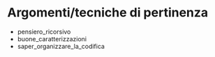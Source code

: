 # Argomenti/tecniche di pertinenza

 - pensiero_ricorsivo
 - buone_caratterizzazioni
 - saper_organizzare_la_codifica

